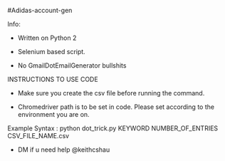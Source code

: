 #Adidas-account-gen

Info:

- Written on Python 2

- Selenium based script.

- No GmailDotEmailGenerator bullshits


INSTRUCTIONS TO USE CODE 

- Make sure you create the csv file before running the command.

- Chromedriver path is to be set in code. Please set according to the environment you are on.  

Example Syntax : python dot_trick.py KEYWORD NUMBER_OF_ENTRIES CSV_FILE_NAME.csv


* DM if u need help @keithcshau



